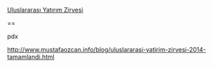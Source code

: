 <a href="http://www.mustafaozcan.info/blog/uluslararasi-yatirim-zirvesi-2014-tamamlandi.html" title="Uluslararası Yatırım Zirvesi">Uluslararası Yatırım Zirvesi</a>

==

pdx

http://www.mustafaozcan.info/blog/uluslararasi-yatirim-zirvesi-2014-tamamlandi.html
